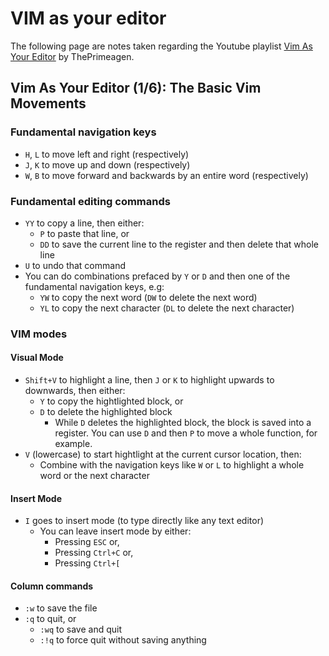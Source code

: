 # VIM as your editor

The following page are notes taken regarding the Youtube playlist [Vim As Your Editor](https://www.youtube.com/watch?v=H3o4l4GVLW0&list=PLm323Lc7iSW_wuxqmKx_xxNtJC_hJbQ7R) by ThePrimeagen.

## Vim As Your Editor (1/6): The Basic Vim Movements

### Fundamental navigation keys

* `H`, `L` to move left and right (respectively)
* `J`, `K` to move up and down (respectively)
* `W`, `B` to move forward and backwards by an entire word (respectively)

### Fundamental editing commands

* `YY` to copy a line, then either:
    * `P` to paste that line, or
    * `DD` to save the current line to the register and then delete that whole line
* `U` to undo that command
* You can do combinations prefaced by `Y` or `D` and then one of the fundamental navigation keys, e.g:
    * `YW` to copy the next word (`DW` to delete the next word)
    * `YL` to copy the next character (`DL` to delete the next character)

### VIM modes

#### Visual Mode
* `Shift+V` to highlight a line, then `J` or `K` to highlight upwards to downwards, then either:
    * `Y` to copy the hightlighted block, or
    * `D` to delete the highlighted block
        * While `D` deletes the highlighted block, the block is saved into a register. You can use `D` and then `P` to move a whole function, for example.
* `V` (lowercase) to start hightlight at the current cursor location, then:
    * Combine with the navigation keys like `W` or `L` to highlight a whole word or the next character

#### Insert Mode
* `I` goes to insert mode (to type directly like any text editor)
    * You can leave insert mode by either:
        * Pressing `ESC` or,
        * Pressing `Ctrl+C` or,
        * Pressing `Ctrl+[`

#### Column commands
* `:w` to save the file
* `:q` to quit, or
    * `:wq` to save and quit
    * `:!q` to force quit without saving anything

